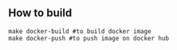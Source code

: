 ## How to build
```shell
make docker-build #to build docker image
make docker-push #to push image on docker hub
```